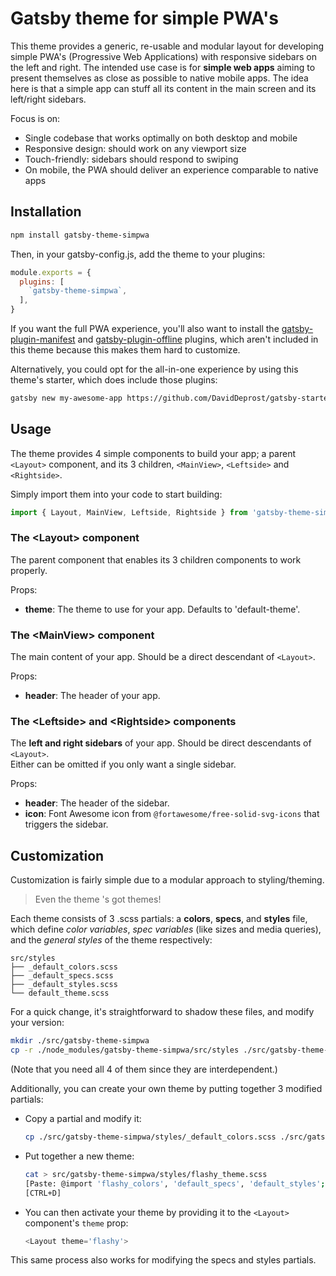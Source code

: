 # Gatsby theme for simple PWA's
This theme provides a generic, re-usable and modular layout for developing simple PWA's
(Progressive Web Applications) with responsive sidebars on the left and right.
The intended use case is for **simple web apps** aiming to present themselves as close
as possible to native mobile apps. The idea here is that a simple app can stuff all
its content in the main screen and its left/right sidebars.

Focus is on:
- Single codebase that works optimally on both desktop and mobile
- Responsive design: should work on any viewport size
- Touch-friendly: sidebars should respond to swiping
- On mobile, the PWA should deliver an experience comparable to native apps


## Installation
```bash
npm install gatsby-theme-simpwa
```
Then, in your gatsby-config.js, add the theme to your plugins:
```js
module.exports = {
  plugins: [
    `gatsby-theme-simpwa`,
  ],
}
```
If you want the full PWA experience, you'll also want to install the
[gatsby-plugin-manifest](https://www.gatsbyjs.org/packages/gatsby-plugin-manifest/) and
[gatsby-plugin-offline](https://www.gatsbyjs.org/packages/gatsby-plugin-offline/) plugins,
which aren't included in this theme because this makes them hard to customize.

Alternatively, you could opt for the all-in-one experience by using this theme's starter,
which does include those plugins:
```bash
gatsby new my-awesome-app https://github.com/DavidDeprost/gatsby-starter-simpwa
```

## Usage
The theme provides 4 simple components to build your app; a parent `<Layout>` component,
and its 3 children, `<MainView>`, `<Leftside>` and `<Rightside>`.

Simply import them into your code to start building:
```js
import { Layout, MainView, Leftside, Rightside } from 'gatsby-theme-simpwa'
```

### The \<Layout> component
The parent component that enables its 3 children components to work properly.

Props:
  - **theme**: The theme to use for your app. Defaults to 'default-theme'.

### The \<MainView> component
The main content of your app. Should be a direct descendant of `<Layout>`.

Props:
  - **header**: The header of your app.

### The \<Leftside> and \<Rightside> components
The **left and right sidebars** of your app. Should be direct descendants of `<Layout>`.  
Either can be omitted if you only want a single sidebar.

Props:
  - **header**: The header of the sidebar.
  - **icon**: Font Awesome icon from `@fortawesome/free-solid-svg-icons`
    that triggers the sidebar.


## Customization
Customization is fairly simple due to a modular approach to styling/theming.

> Even the theme 's got themes!

Each theme consists of 3 .scss partials: a **colors**, **specs**, and **styles** file,
which define *color variables*, *spec variables* (like sizes and media queries), and
the *general styles* of the theme respectively:
```
src/styles
├── _default_colors.scss
├── _default_specs.scss
├── _default_styles.scss
└── default_theme.scss
```

For a quick change, it's straightforward to shadow these files, and modify your version:
```bash
mkdir ./src/gatsby-theme-simpwa
cp -r ./node_modules/gatsby-theme-simpwa/src/styles ./src/gatsby-theme-simpwa/styles
```
(Note that you need all 4 of them since they are interdependent.)

Additionally, you can create your own theme by putting together 3 modified partials:
- Copy a partial and modify it:
  ```bash
  cp ./src/gatsby-theme-simpwa/styles/_default_colors.scss ./src/gatsby-theme-simpwa/styles/_flashy_colors.scss
  ```
- Put together a new theme:
  ```bash
  cat > src/gatsby-theme-simpwa/styles/flashy_theme.scss
  [Paste: @import 'flashy_colors', 'default_specs', 'default_styles';]
  [CTRL+D]
  ```
- You can then activate your theme by providing it to the `<Layout>` component's `theme` prop:
  ```js
  <Layout theme='flashy'>
  ```
This same process also works for modifying the specs and styles partials.